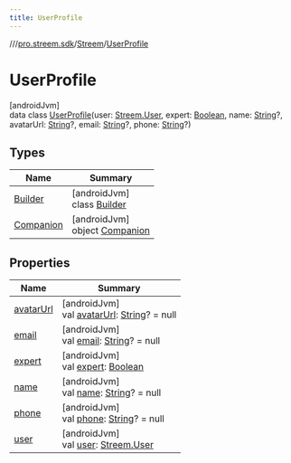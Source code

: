 ```yaml
---
title: UserProfile
---
```

//[<root>](../../../../index.html)/[pro.streem.sdk](../../index.html)/[Streem](../index.html)/[UserProfile](index.html)



# UserProfile



[androidJvm]\
data class [UserProfile](index.html)(user: [Streem.User](../-user/index.html), expert: [Boolean](https://kotlinlang.org/api/latest/jvm/stdlib/kotlin/-boolean/index.html), name: [String](https://kotlinlang.org/api/latest/jvm/stdlib/kotlin/-string/index.html)?, avatarUrl: [String](https://kotlinlang.org/api/latest/jvm/stdlib/kotlin/-string/index.html)?, email: [String](https://kotlinlang.org/api/latest/jvm/stdlib/kotlin/-string/index.html)?, phone: [String](https://kotlinlang.org/api/latest/jvm/stdlib/kotlin/-string/index.html)?)



## Types


| Name | Summary |
|---|---|
| [Builder](-builder/index.html) | [androidJvm]<br>class [Builder](-builder/index.html) |
| [Companion](-companion/index.html) | [androidJvm]<br>object [Companion](-companion/index.html) |


## Properties


| Name | Summary |
|---|---|
| [avatarUrl](avatar-url.html) | [androidJvm]<br>val [avatarUrl](avatar-url.html): [String](https://kotlinlang.org/api/latest/jvm/stdlib/kotlin/-string/index.html)? = null |
| [email](email.html) | [androidJvm]<br>val [email](email.html): [String](https://kotlinlang.org/api/latest/jvm/stdlib/kotlin/-string/index.html)? = null |
| [expert](expert.html) | [androidJvm]<br>val [expert](expert.html): [Boolean](https://kotlinlang.org/api/latest/jvm/stdlib/kotlin/-boolean/index.html) |
| [name](name.html) | [androidJvm]<br>val [name](name.html): [String](https://kotlinlang.org/api/latest/jvm/stdlib/kotlin/-string/index.html)? = null |
| [phone](phone.html) | [androidJvm]<br>val [phone](phone.html): [String](https://kotlinlang.org/api/latest/jvm/stdlib/kotlin/-string/index.html)? = null |
| [user](user.html) | [androidJvm]<br>val [user](user.html): [Streem.User](../-user/index.html) |

